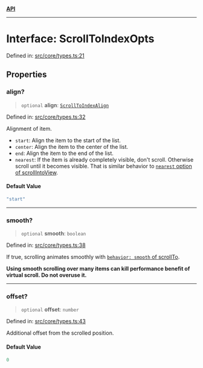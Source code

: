 [**API**](../../API.md)

***

# Interface: ScrollToIndexOpts

Defined in: [src/core/types.ts:21](https://github.com/inokawa/virtua/blob/89b9568b97601da9b779332f422c8054b3c48a08/src/core/types.ts#L21)

## Properties

### align?

> `optional` **align**: [`ScrollToIndexAlign`](../type-aliases/ScrollToIndexAlign.md)

Defined in: [src/core/types.ts:32](https://github.com/inokawa/virtua/blob/89b9568b97601da9b779332f422c8054b3c48a08/src/core/types.ts#L32)

Alignment of item.

- `start`: Align the item to the start of the list.
- `center`: Align the item to the center of the list.
- `end`: Align the item to the end of the list.
- `nearest`: If the item is already completely visible, don't scroll. Otherwise scroll until it becomes visible. That is similar behavior to [`nearest` option of scrollIntoView](https://developer.mozilla.org/en-US/docs/Web/API/Element/scrollIntoView).

#### Default Value

```ts
"start"
```

***

### smooth?

> `optional` **smooth**: `boolean`

Defined in: [src/core/types.ts:38](https://github.com/inokawa/virtua/blob/89b9568b97601da9b779332f422c8054b3c48a08/src/core/types.ts#L38)

If true, scrolling animates smoothly with [`behavior: smooth` of scrollTo](https://developer.mozilla.org/en-US/docs/Web/API/Element/scrollTo#behavior).

**Using smooth scrolling over many items can kill performance benefit of virtual scroll. Do not overuse it.**

***

### offset?

> `optional` **offset**: `number`

Defined in: [src/core/types.ts:43](https://github.com/inokawa/virtua/blob/89b9568b97601da9b779332f422c8054b3c48a08/src/core/types.ts#L43)

Additional offset from the scrolled position.

#### Default Value

```ts
0
```
